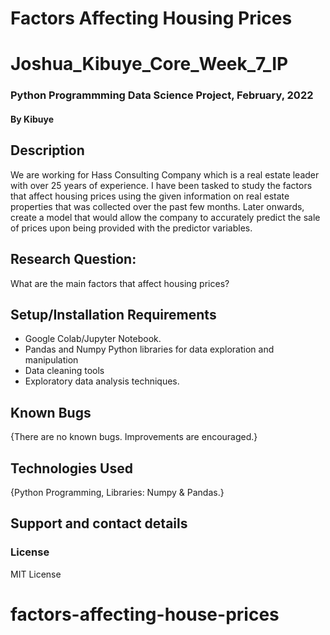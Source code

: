# Factors Affecting Housing Prices
# Joshua_Kibuye_Core_Week_7_IP
### Python Programmming Data Science Project, February, 2022
#### By **Kibuye**
## Description
We are working for Hass Consulting Company which is a real estate leader with over 25 years of experience. I have been tasked to study the factors that affect housing prices using the given information on real estate properties that was collected over the past few months. Later onwards, create a model that would allow the company to accurately predict the sale of prices upon being provided with the predictor variables.
## Research Question:
What are the main factors that affect housing prices?
## Setup/Installation Requirements
* Google Colab/Jupyter Notebook.
* Pandas and Numpy Python libraries for data exploration and manipulation
* Data cleaning tools
* Exploratory data analysis techniques.
## Known Bugs
{There are no known bugs.
Improvements are encouraged.}
## Technologies Used
{Python Programming, 
Libraries: Numpy & Pandas.}

## Support and contact details

### License
MIT License
# factors-affecting-house-prices
